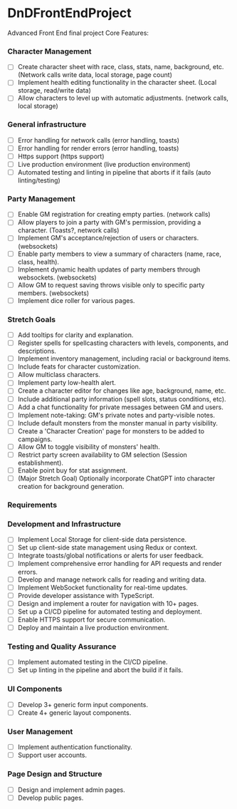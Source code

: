 # DnDFrontEndProject
Advanced Front End final project
Core Features:
### Character Management
- [ ] Create character sheet with race, class, stats, name, background, etc. (Network calls write data, local storage, page count)
- [ ] Implement health editing functionality in the character sheet. (Local storage, read/write data)
- [ ] Allow characters to level up with automatic adjustments. (network calls, local storage)

### General infrastructure
- [ ] Error handling for network calls (error handling, toasts)
- [ ] Error handling for render errors (error handling, toasts)
- [ ] Https support (https support)
- [ ] Live production environment (live production environment)
- [ ] Automated testing and linting in pipeline that aborts if it fails (auto linting/testing)
      
### Party Management
- [ ] Enable GM registration for creating empty parties. (network calls)
- [ ] Allow players to join a party with GM's permission, providing a character. (Toasts?, network calls)
- [ ] Implement GM's acceptance/rejection of users or characters. (websockets)
- [ ] Enable party members to view a summary of characters (name, race, class, health).
- [ ] Implement dynamic health updates of party members through websockets. (websockets)
- [ ] Allow GM to request saving throws visible only to specific party members. (websockets)
- [ ] Implement dice roller for various pages.

### Stretch Goals
- [ ] Add tooltips for clarity and explanation.
- [ ] Register spells for spellcasting characters with levels, components, and descriptions.
- [ ] Implement inventory management, including racial or background items.
- [ ] Include feats for character customization.
- [ ] Allow multiclass characters.
- [ ] Implement party low-health alert.
- [ ] Create a character editor for changes like age, background, name, etc.
- [ ] Include additional party information (spell slots, status conditions, etc).
- [ ] Add a chat functionality for private messages between GM and users.
- [ ] Implement note-taking: GM's private notes and party-visible notes.
- [ ] Include default monsters from the monster manual in party visibility.
- [ ] Create a 'Character Creation' page for monsters to be added to campaigns.
- [ ] Allow GM to toggle visibility of monsters' health.
- [ ] Restrict party screen availability to GM selection (Session establishment).
- [ ] Enable point buy for stat assignment.
- [ ] (Major Stretch Goal) Optionally incorporate ChatGPT into character creation for background generation.

### Requirements
### Development and Infrastructure

- [ ] Implement Local Storage for client-side data persistence.
- [ ] Set up client-side state management using Redux or context.
- [ ] Integrate toasts/global notifications or alerts for user feedback.
- [ ] Implement comprehensive error handling for API requests and render errors.
- [ ] Develop and manage network calls for reading and writing data.
- [ ] Implement WebSocket functionality for real-time updates.
- [ ] Provide developer assistance with TypeScript.
- [ ] Design and implement a router for navigation with 10+ pages.
- [ ] Set up a CI/CD pipeline for automated testing and deployment.
- [ ] Enable HTTPS support for secure communication.
- [ ] Deploy and maintain a live production environment.

### Testing and Quality Assurance

- [ ] Implement automated testing in the CI/CD pipeline.
- [ ] Set up linting in the pipeline and abort the build if it fails.

### UI Components

- [ ] Develop 3+ generic form input components.
- [ ] Create 4+ generic layout components.

### User Management

- [ ] Implement authentication functionality.
- [ ] Support user accounts.

### Page Design and Structure

- [ ] Design and implement admin pages.
- [ ] Develop public pages.
